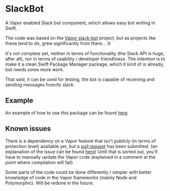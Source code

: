 # SlackBot

A Vapor enabled Slack bot component, which allows easy bot writing in Swift.

The code was based on the [Vapor slack-bot](https://github.com/vapor/slack-bot) project, but as projects like these tend to do, grew significantly from there... 🤓

It's not complete yet, neither in terms of functionality (the Slack API is huge, after all), nor in terms of usability / developer friendliness. The intention is to make it a clean Swift Package Manager package, which it kind of is already, but needs some more work.

That said, it can be used for testing, the bot is capable of receiving and sending messages from/to slack.

## Example

An example of how to use this package can be found [here](https://github.com/goranche/clockyBot).

## Known issues

There is a dependency on a Vapor feature that isn't publicly (in terms of protection level) available yet, but a [pull request](https://github.com/vapor/vapor/pull/786) has been submitted. (an explanation of the issue can be found [here](https://github.com/vapor/vapor/issues/785))
Until that is sorted out, you'll have to manually update the Vapor code (explained in a comment at the point where compilation will fail)

Some parts of the code could be done differently / simpler with better knowledge of code in the Vapor frameworks (mainly Node and Polymorphic).
Will be redone in the future.
